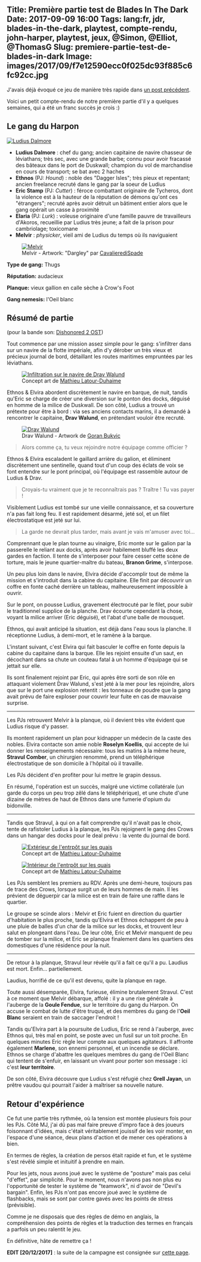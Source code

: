 Title: Première partie test de Blades In The Dark
Date: 2017-09-09 16:00
Tags: lang:fr, jdr, blades-in-the-dark, playtest, compte-rendu, john-harper, playtest, jeux, @Simon, @Elliot, @ThomasG
Slug: premiere-partie-test-de-blades-in-dark
Image: images/2017/09/f7e12590ecc0f025dc93f885c6fc92cc.jpg
---

J'avais déjà évoqué ce jeu de manière très rapide dans [un post précédent](/lucas/blog/jdr-notes-de-lectures-du-quickstart-de-blades-in-the-dark.html).

Voici un petit compte-rendu de notre première partie d'il y a quelques semaines, qui a été un franc succès je crois :)


## Le gang du Harpon

[<img src="images/2017/09/f8023ad16d6734862e3899c200b0d612.jpg" alt="Ludius Dalmore" title="Ludius Dalmore">](images/2017/09/f8023ad16d6734862e3899c200b0d612.jpg)

- **Ludius Dalmore** : chef du gang; ancien capitaine de navire chasseur de léviathans; très sec, avec une grande barbe; connu pour avoir fracassé des bâteaux dans le port de Duskwall; champion du vol de marchandise en cours de transport; se bat avec 2 haches
- **Ethnos** (PJ: _Hound_) : noble des "Dagger Isles"; très pieux et repentant; ancien freelance recruté dans le gang par la soeur de Ludius
- **Eric Stamp** (PJ: _Cutter_) : féroce combattant originaire de Tycheros, dont la violence est à la hauteur de la réputation de démons qu'ont ces "étrangers"; recruté après avoir détruit un bâtiment entier alors que le gang opérait un casse à proximité
- **Elaria** (PJ: _Lurk_) : voleuse originaire d'une famille pauvre de travailleurs d'Akoros, recueillie par Ludius très jeune; a fait de la prison pour cambriolage; toxicomane
- **Melvir** : _physicker_, vieil ami de Ludius du temps où ils naviguaient

<figure role="group">
    <a href="images/2017/09/PZO8500Dargley_500.jpeg"><img src="images/2017/09/PZO8500Dargley_500.jpeg" alt="Melvir"></a>
    <figcaption>Melvir - Artwork: "Dargley" par <a href="https://athayar.deviantart.com/art/Pathfinder-Dargley-400349532">CavalierediSpade</a></figcaption>
</figure>

**Type de gang:** Thugs

**Réputation:** audacieux

**Planque:** vieux gallion en calle sèche à Crow's Foot

**Gang nemesis:** l'Oeil blanc


## Résumé de partie

(pour la bande son: [Dishonored 2 OST](https://www.youtube.com/watch?v=pxKq0eQaSk0))

Tout commence par une mission assez simple pour le gang: s'infiltrer dans sur un navire de la flotte impériale,
afin d'y dérober un très vieux et précieux journal de bord, détaillant les routes maritimes empruntées par les léviathans.

<figure role="group">
    <a href="images/2017/09/ship-infiltration.jpg"><img src="images/2017/09/ship-infiltration.jpg" alt="Infiltration sur le navire de Drav Walund"></a>
    <figcaption>Concept art de <a href="http://conceptartworld.com/news/thief-concept-art-by-mathieu-latour-duhaime/">Mathieu Latour-Duhaime</a></figcaption>
</figure>

Ethnos & Elvira abordent discrètement le navire en barque, de nuit, tandis qu'Eric se charge de créer une diversion sur le ponton des docks,
déguisé en homme de la milice de Duskwall.
De son côté, Ludius a trouvé un prétexte pour être à bord : via ses anciens contacts marins, il a demandé à rencontrer le capitaine,
**Drav Walund**, en prétendant vouloir être recruté.

<figure role="group">
    <a href="images/2017/09/f7e12590ecc0f025dc93f885c6fc92cc.jpg"><img src="images/2017/09/f7e12590ecc0f025dc93f885c6fc92cc.jpg" alt="Drav Walund"></a>
    <figcaption>Drav Walund - Artwork de <a href="https://www.artstation.com/crazybrush">Goran Bukvic</a></figcaption>
</figure>

> Alors comme ça, tu veux rejoindre notre équipage comme officier ?

Ethnos & Elvira escaladent le gaillard arrière du galion, et éliminent discrètement une sentinelle,
quand tout d'un coup des éclats de voix se font entendre sur le pont principal, où l'équipage est rassemble autour de Ludius & Drav.

> Croyais-tu vraiment que je te reconnaîtrais pas ? Traître ! Tu vas payer !

Visiblement Ludius est tombé sur une vieille connaissance, et sa couverture n'a pas fait long feu.
Il est rapidement désarmé, jeté sol, et un filet électrostatique est jeté sur lui.

> La garde ne devrait plus tarder, mais avant je vais m'amuser avec toi...

Comprennant que le plan tourne au vinaigre, Eric monte sur le galion par la passerelle le reliant aux docks,
après avoir habilement bluffé les deux gardes en faction. Il tente de s'interposer pour faire cesser cette scène de torture,
mais le jeune quartier-maître du bateau, **Branon Grime**, s'interpose.

Un peu plus loin dans le navire, Elvira décide d'accomplir tout de même la mission et s'introduit dans la cabine du capitaine.
Elle finit par découvrir un coffre en fonte caché derrière un tableau, malheureusement impossible à ouvrir.

Sur le pont, on pousse Ludius, gravement électrocuté par le filet, pour subir le traditionnel supplice de la planche.
Drav écourte cependant la chose, voyant la milice arriver (Eric déguisé), et l'abat d'une balle de mousquet.

Ethnos, qui avait anticipé la situation, est déjà dans l'eau sous la planche.
Il réceptionne Ludius, à demi-mort, et le ramène à la barque.

L'instant suivant, c'est Elvira qui fait basculer le coffre en fonte depuis la cabine du capitaine dans la barque.
Elle les rejoint ensuite d'un saut, en décochant dans sa chute un couteau fatal à un homme d'équipage qui se jettait sur elle.

Ils sont finalement rejoint par Eric, qui après être sorti de son rôle en attaquant violement Drav Walund,
s'est jeté à la mer pour les rejoindre, alors que sur le port une explosion retentit :
les tonneaux de poudre que la gang avait prévu de faire exploser pour couvrir leur fuite en cas de mauvaise surprise.

<hr>

Les PJs retrouvent Melvir à la planque, où il devient très vite évident que Ludius risque d'y passer.

Ils montent rapidement un plan pour kidnapper un médecin de la caste des nobles.
Elvira contacte son amie noble **Roselyn Koellis**, qui accepte de lui donner les renseignements nécessaire:
tous les matins à la même heure, **Stravul Comber**, un chirurgien renommé, prend un téléphérique électrostatique de son domicile
à l'hôpital où il travaille.

Les PJs décident d'en profiter pour lui mettre le grapin dessus.

En résumé, l'opération est un succès, malgré une victime collatérale (un garde du corps un peu trop zêlé dans le téléphérique),
et une chute d'une dizaine de mètres de haut de Ethnos dans une fumerie d'opium du bidonville.

<hr>

Tandis que Stravul, à qui on a fait comprendre qu'il n'avait pas le choix, tente de rafistoler Ludius à la planque,
les PJs rejoignent le gang des Crows dans un hangar des docks pour le deal prévu : la vente du journal de bord.

<figure role="group">
    <a href="images/2017/09/Thief_Game_Concept_Art_MLD_30.jpg"><img src="images/2017/09/Thief_Game_Concept_Art_MLD_30.jpg" alt="Extérieur de l'entrpôt sur les quais"></a>
    <figcaption>Concept art de <a href="http://conceptartworld.com/news/thief-concept-art-by-mathieu-latour-duhaime/">Mathieu Latour-Duhaime</a></figcaption>
</figure>

<figure role="group">
    <a href="images/2017/09/Thief-city-hub-101.jpg"><img src="images/2017/09/Thief-city-hub-101.jpg" alt="Intérieur de l'entrpôt sur les quais"></a>
    <figcaption>Concept art de <a href="http://conceptartworld.com/news/thief-concept-art-by-mathieu-latour-duhaime/">Mathieu Latour-Duhaime</a></figcaption>
</figure>

Les PJs semblent les premiers au RDV. Après une demi-heure, toujours pas de trace des Crows, lorsque surgit un de leurs hommes de main. Il les prévient de déguerpir car la milice est en train de faire une raffle dans le quartier.

Le groupe se scinde alors : Melvir et Eric fuient en direction du quartier d'habitation le plus proche, tandis qu'Elvira et Ethnos échappent de peu
à une pluie de balles d'un char de la milice sur les docks, et trouvent leur salut en plongeant dans l'eau.
De leur côté, Eric et Melvir manquent de peu de tomber sur la milice, et Eric se planque finalement dans les quartiers des domestiques d'une résidence pour la nuit.

<hr>

De retour à la planque, Stravul leur révèle qu'il a fait ce qu'il a pu. Laudius est mort.
Enfin... partiellement.

Laudius, horrifié de ce qu'il est devenu, quite la planque en rage.

Toute aussi désemparée, Elvira, furieuse, élimine brutalement Stravul. C'est à ce moment que Melvir débarque, affolé : il y a une rixe générale à l'auberge de la **Goule Fendue**, sur le territoire du gang du Harpon.
On accuse le combat de lutte d'être truqué, et des membres du gang de l'**Oeil Blanc** seraient en train de saccager l'endroit !

Tandis qu'Elvira part à la poursuite de Ludius, Eric se rend à l'auberge, avec Ethnos qui, très mal en point, se poste avec un fusil sur un toit proche.
En quelques minutes Eric règle leur compte aux quelques agitateurs. Il affronte également **Marlene**, son ennemi personnel, et un incendie se déclare.
Ethnos se charge d'abattre les quelques membres du gang de l'Oeil Blanc qui tentent de s'enfuir, en laissant un vivant pour porter son message :
ici c'est **leur territoire**.

De son côté, Elvira découvre que Ludius s'est réfugié chez **Grell Jayan**, un prêtre vaudou qui pourrait l'aider à maîtriser sa nouvelle nature.


## Retour d'expérience

Ce fut une partie très rythmée, où la tension est montée plusieurs fois pour les PJs.
Côté MJ, j'ai dû pas mal faire preuve d'impro face à des joueurs foisonnant d'idées,
mais c'était véritablement jouissif de les voir monter, en l'espace d'une séance, deux plans d'action et de mener ces opérations à bien.

En termes de règles, la création de persos était rapide et fun, et le système s'est révêlé simple et inituitif à prendre en main.

Pour les jets, nous avons joué avec le système de "posture" mais pas celui "d'effet", par simplicité.
Pour le moment, nous n'avons pas non plus eu l'opportunité de tester le système de "teamwork", ni d'avoir de "Devil's bargain".
Enfin, les PJs n'ont pas encore joué avec le système de flashbacks, mais se sont par contre gavés avec les points de stress (prévisible).

Comme je ne disposais que des règles de démo en anglais,
la compréhension des points de règles et la traduction des termes en français a parfois un peu ralentit le jeu.

En définitive, hâte de remettre ça !


**EDIT [20/12/2017]** : la suite de la campagne est consignée sur [cette page](pages/jdr-blades-in-the-dark.html).

<style>
article img { max-height: 80vh; }
</style>
